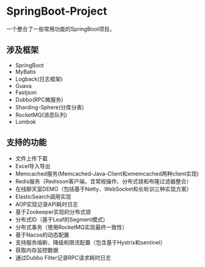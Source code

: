 # SpringBoot-Project

一个整合了一些常用功能的SpringBoot项目。

## 涉及框架

- SpringBoot
- MyBatis
- Logback(日志框架)
- Guava
- Fastjson
- Dubbo(RPC微服务)
- Sharding-Sphere(分库分表)
- RocketMQ(消息队列)
- Lombok

## 支持的功能

- 文件上传下载
- Excel导入导出
- Memcached服务(Memcached-Java-Client和xmemcached两种client实现)
- Redis服务（Redisson客户端，含常规操作、分布式锁和布隆过滤器整合）
- 在线聊天室DEMO（包括基于Netty、WebSocket和长轮训三种实现方案）
- ElasticSearch调用实现
- AOP实现记录API耗时日志
- 基于Zookeeper实现的分布式锁
- 分布式ID（基于Leaf的Segment模式）
- 分布式事务（使用RocketMQ实现最终一致性）
- 基于Nacos的动态配置
- 支持服务熔断、降级和限流配置（包含基于Hystrix和sentinel）
- 获取内存监控数据
- 通过Dubbo Filter记录RPC请求耗时日志
